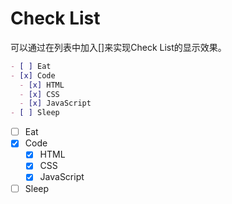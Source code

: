# Check List

可以通过在列表中加入\[\]来实现Check List的显示效果。

```markdown
- [ ] Eat
- [x] Code
  - [x] HTML
  - [x] CSS
  - [x] JavaScript
- [ ] Sleep
```

- [ ] Eat
- [x] Code
  - [x] HTML
  - [x] CSS
  - [x] JavaScript
- [ ] Sleep
